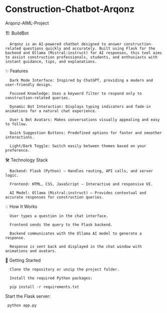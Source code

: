 # Construction-Chatbot-Arqonz
Arqonz-AIML-Project

🏗 BuildBot

      Arqonz is an AI-powered chatbot designed to answer construction-related questions quickly and accurately. Built using Flask for the backend and Ollama (Mistral:instruct) for AI responses, this tool aims to assist construction professionals, students, and enthusiasts with instant guidance, tips, and explanations.
      
✨ Features

      Dark Mode Interface: Inspired by ChatGPT, providing a modern and user-friendly design.
      
      Focused Knowledge: Uses a keyword filter to respond only to construction-related queries.
      
      Dynamic Bot Interaction: Displays typing indicators and fade-in animations for a natural chat experience.
      
      User & Bot Avatars: Makes conversations visually appealing and easy to follow.
      
      Quick Suggestion Buttons: Predefined options for faster and smoother interactions.
      
      Light/Dark Toggle: Switch easily between themes based on your preference.
      
🛠️ Technology Stack

      Backend: Flask (Python) – Handles routing, API calls, and server logic.
      
      Frontend: HTML, CSS, JavaScript – Interactive and responsive UI.
      
      AI Model: Ollama (Mistral:instruct) – Provides contextual and accurate responses for construction queries.
      
💡 How It Works

      User types a question in the chat interface.
      
      Frontend sends the query to the Flask backend.
      
      Backend communicates with the Ollama AI model to generate a response.
      
      Response is sent back and displayed in the chat window with animations and avatars.
      
🚀 Getting Started

      Clone the repository or unzip the project folder.
      
      Install the required Python packages:
      
      pip install -r requirements.txt
      
Start the Flask server:

     python app.py
     

